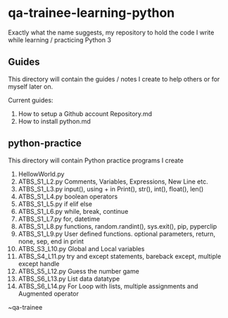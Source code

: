 # qa-trainee-learning-python

Exactly what the name suggests, my repository to hold the code I write while learning / practicing Python 3

## Guides
This directory will contain the guides / notes I create to help others or for myself later on.

Current guides:

1. How to setup a Github account Repository.md
2. How to install python.md

## python-practice
This directory will contain Python practice programs I create

1. HellowWorld.py
2. ATBS_S1_L2.py Comments, Variables, Expressions, New Line etc.
3. ATBS_S1_L3.py input(), using + in Print(), str(), int(), float(), len()
4. ATBS_S1_L4.py boolean operators
5. ATBS_S1_L5.py if elif else
6. ATBS_S1_L6.py while, break, continue
7. ATBS_S1_L7.py for, datetime
8. ATBS_S1_L8.py functions, random.randint(), sys.exit(), pip, pyperclip
9. ATBS_S1_L9.py User defined functions. optional parameters, return, none, sep, end in print
10. ATBS_S3_L10.py Global and Local variables
11. ATBS_S4_L11.py try and except statements, bareback except, multiple except handle
12. ATBS_S5_L12.py Guess the number game
13. ATBS_S6_L13.py List data datatype
14. ATBS_S6_L14.py For Loop with lists, multiple assignments and Augmented operator


~qa-trainee
